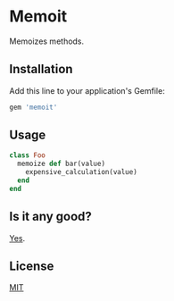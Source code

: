 # Memoit

Memoizes methods.

## Installation

Add this line to your application's Gemfile:

```ruby
gem 'memoit'
```

## Usage

``` ruby
class Foo
  memoize def bar(value)
    expensive_calculation(value)
  end
end
```

## Is it any good?

[Yes](https://news.ycombinator.com/item?id=3067434).

## License

[MIT](License.txt)
